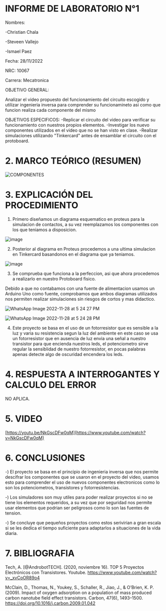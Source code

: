 # INFORME DE LABORATORIO N°1

Nombres:

-Christian Chala  

-Steveen Vallejo

-Ismael Paez

Fecha: 28/11/2022

NRC: 10067

Carrera: Mecatronica

OBJETIVO GENERAL:

Analizar el video propuesto del funcionamiento del circuito escogido y utilizar ingenieria inversa para comprender su funcionamineto asi como que funcion realiza cada componente del mismo

OBJETIVOS ESPECIFICOS:
-Replicar el circuito del video para verificar su funcionamiento con nuestros propios elementos. 
-Investigar los nuevo componentes utilizados en el video que no se han visto en clase.
-Realizar simulaciones utilizando "Tinkercard" antes de ensamblar el circuito con el protoboard.

# 2.	MARCO TEÓRICO (RESUMEN)

![COMPONENTES](https://user-images.githubusercontent.com/117959424/204407415-44455d92-5dcb-408a-b419-06f9efc3e483.png)

# 3.	EXPLICACIÓN DEL PROCEDIMIENTO

1. Primero diseñamos un diagrama esquematico en proteus para la simulacion de contactos, a su vez reemplazamos los componentes con los que teniamos a disposicion.

![image](https://user-images.githubusercontent.com/117959424/204420741-c23b2a77-4d3a-4d47-b1d6-5ccfd9c282bd.png)

2. Posterior al diagrama en Proteus procedemos a una ultima simulacion en Tinkercard basandonos en el diagrama que ya teniamos.

![image](https://user-images.githubusercontent.com/117959424/204422782-790b8fc4-e291-43fc-907f-c22fbe39e092.png)

3. Se comprueba que funciona a la perfeccion, asi que ahora procedemos a realizarlo en nuestro Protoboard fisico.

Debido a que no contabamos con una fuente de alimentacion usamos un Arduino Uno como fuente, comprobamos que ambos diagramas utilizados nos permiten realizar simulaciones sin riesgos de cortos y mas didactico.

![WhatsApp Image 2022-11-28 at 5 24 27 PM](https://user-images.githubusercontent.com/117959424/204422933-977d16e4-23e1-4b1f-b4f8-6cc28bc28b41.jpeg)

![WhatsApp Image 2022-11-28 at 5 24 28 PM](https://user-images.githubusercontent.com/117959424/204422947-0a2169ac-5a90-4e37-82bd-c894b5f6c3d5.jpeg)

4. Este proyecto se basa en el uso de un fotorresistor que es sensible a la luz y varia su resistencia segun la luz del ambiente en este caso se usa un fotorresistor que en ausencia de luz envia una señal a nuestro transistor para que encienda nuestros leds, el potenciometro sirve regular la sensiblidad de nuestro fotorresistor, en pocas palabras apenas detecte algo de oscuridad encendera los leds.


# 4.	RESPUESTA A INTERROGANTES Y CALCULO DEL ERROR

NO APLICA.

# 5.	VIDEO

[https://youtu.be/NkGscDFw0qM](https://www.youtube.com/watch?v=NkGscDFw0qM)

# 6.	CONCLUSIONES

-) El proyecto se basa en el principio de ingenieria inversa que nos permite descifrar los componentes que se usaron en el proyecto del video, usamos esto para comprender el uso de nuevos componentes electronicos como lo son los potenciometros, transistores y fotorresistencias.

-) Los simuladores son muy utiles para poder realizar proyectos si no se tiene los elementos requeridos, a su vez que por seguridad nos permite usar elementos que podrian ser peligrosos como lo son las fuentes de tension.

-) Se concluye que pequeños proyectos como estos serivirian a gran escala si se les dedica el tiempo suficiente para adaptarlos a situaciones de la vida diaria.

# 7.	BIBLIOGRAFIA

Tech, A. [@AndrobotTECH]. (2020, noviembre 16). TOP 5 Proyectos Electrónicos con Transistores. Youtube. https://www.youtube.com/watch?v=_xvCoOR89o4

McClain, D., Thomas, N., Youkey, S., Schaller, R., Jiao, J., & O’Brien, K. P. (2009). Impact of oxygen adsorption on a population of mass produced carbon nanotube field effect transistors. Carbon, 47(6), 1493–1500. https://doi.org/10.1016/j.carbon.2009.01.042














